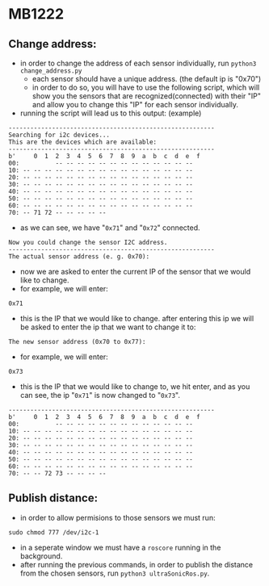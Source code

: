 # MB1222

## Change address:
- in order to change the address of each sensor individually, run `python3 change_address.py`
    - each sensor should have a unique address. (the default ip is "0x70")
    - in order to do so, you will have to use the following script, which will show you the sensors that are recognized(connected) with their "IP" and allow you to change this "IP" for each sensor individually.
-  running the script will lead us to this output: (example)
```
---------------------------------------------------------
Searching for i2c devices...
This are the devices which are available:
---------------------------------------------------------
b'     0  1  2  3  4  5  6  7  8  9  a  b  c  d  e  f
00:          -- -- -- -- -- -- -- -- -- -- -- -- -- 
10: -- -- -- -- -- -- -- -- -- -- -- -- -- -- -- -- 
20: -- -- -- -- -- -- -- -- -- -- -- -- -- -- -- -- 
30: -- -- -- -- -- -- -- -- -- -- -- -- -- -- -- -- 
40: -- -- -- -- -- -- -- -- -- -- -- -- -- -- -- -- 
50: -- -- -- -- -- -- -- -- -- -- -- -- -- -- -- -- 
60: -- -- -- -- -- -- -- -- -- -- -- -- -- -- -- -- 
70: -- 71 72 -- -- -- -- -- 
```
 - as we can see, we have "`0x71`" and "`0x72`" connected.
 ```
 Now you could change the sensor I2C address.
---------------------------------------------------------
The actual sensor address (e. g. 0x70):
```
- now we are asked to enter the current IP of the sensor that we would like to change.
- for example, we will enter:
```
0x71
```
- this is the IP that we would like to change. after entering this ip we will be asked to enter the ip that we want to change it to:
```
The new sensor address (0x70 to 0x77):
```
- for example, we will enter:
```
0x73
```
- this is the IP that we would like to change to, we hit enter, and as you can see, the ip "`0x71`" is now changed to "`0x73`".
```
---------------------------------------------------------
b'     0  1  2  3  4  5  6  7  8  9  a  b  c  d  e  f
00:          -- -- -- -- -- -- -- -- -- -- -- -- -- 
10: -- -- -- -- -- -- -- -- -- -- -- -- -- -- -- -- 
20: -- -- -- -- -- -- -- -- -- -- -- -- -- -- -- -- 
30: -- -- -- -- -- -- -- -- -- -- -- -- -- -- -- -- 
40: -- -- -- -- -- -- -- -- -- -- -- -- -- -- -- -- 
50: -- -- -- -- -- -- -- -- -- -- -- -- -- -- -- -- 
60: -- -- -- -- -- -- -- -- -- -- -- -- -- -- -- -- 
70: -- -- 72 73 -- -- -- -- 
```



## Publish distance:

- in order to allow permisions to those sensors we must run:
```
sudo chmod 777 /dev/i2c-1
```
- in a seperate window we must have a `roscore` running in the background.
- after running the previous commands, in order to publish the distance from the chosen sensors, run `python3 ultraSonicRos.py`.
